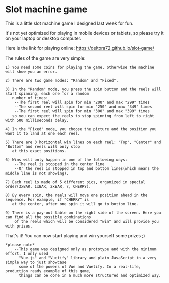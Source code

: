 # Slot machine game

This is a little slot machine game I designed last week for fun.

It's not yet optimized for playing in mobile devices or tablets, so please try it on your laptop or desktop computer.

Here is the link for playing online: https://deltora72.github.io/slot-game/

The rules of the game are very simple:

    1) You need some coins for playing the game, otherwise the machine will show you an error.

    2) There are two game modes: "Random" and "Fixed".

    3) In the "Random" mode, you press the spin button and the reels will start spinning, each one for a random
       number of times:
        --The first reel will spin for min "200" and max "299" times
        --The second reel will spin for min "250" and max "349" times
        --The first reel will spin for min "300" and max "399" times
       so you can expect the reels to stop spinning from left to right with 500 milliseconds delay.

    4) In the "Fixed" mode, you choose the picture and the position you want it to land at one each reel.

    5) There are 3 horizontal win lines on each reel: "Top", "Center" and "Bottom" and reels will only stop
       at this exact positions.

    6) Wins will only happen in one of the following ways:
        --The reel is stopped in the center line
        --Or the reel is stopped in top and bottom lines(which means the middle line is not showing).

    7) Each reel is made of 5 different pics, organized in special order(3xBAR, 1xBAR, 2xBAR, 7, CHERRY).

    8) By every spin, the reels will move one position ahead in the sequence. For example, if "CHERRY" is
       at the center, after one spin it will go to bottom line.

    9) There is a pay-out table on the right side of the screen. Here you can find all the possible combinations
        of the reels which will be considered "win" and will provide you with prizes.

That's it! You can now start playing and win yourself some prizes ;)

    *please note*
        --This game was designed only as prototype and with the minimum effort. I only used
          "Vue.js" and "Vuetify" library and plain JavaScript in a very simple way to just showcase
          some of the powers of Vue and Vuetify. In a real-life, production ready example of this game,
          things can be done in a much more structured and optimized way.
